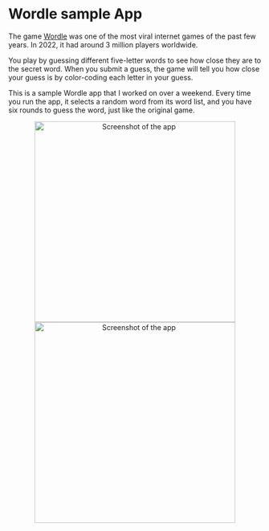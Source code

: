 # Wordle sample App

The game [Wordle](https://www.nytimes.com/games/wordle/index.html) was one of the most viral internet games of the past few years. 
In 2022, it had around 3 million players worldwide.

You play by guessing different five-letter words to see how close they are to the secret word. When you submit a guess, the game will tell you how close your guess is by color-coding each letter in your guess.

This is a sample Wordle app that I worked on over a weekend. Every time you run the app, it selects a random word from its word list, and you have six rounds to guess the word, just like the original game.

<div align="center">
  <img width=400 alt="Screenshot of the app" src="https://github.com/rezabina86/Wordle/assets/22550304/e6e386d3-2fa4-4f90-8e72-6fe71ecc9ac5">
  <img width=400 alt="Screenshot of the app" src="https://github.com/rezabina86/Wordle/assets/22550304/15dd9891-f294-4fda-b115-413252b394b9">
</div>
